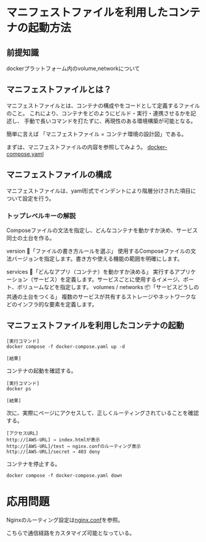 # マニフェストファイルを利用したコンテナの起動方法

## 前提知識
dockerプラットフォーム内のvolume,networkについて

## マニフェストファイルとは？

マニフェストファイルとは、コンテナの構成やをコードとして定義するファイルのこと。
これにより、コンテナをどのようにビルド・実行・連携させるかを記述し、
手動で長いコマンドを打たずに、再現性のある環境構築が可能となる。

簡単に言えば 「マニフェストファイル = コンテナ環境の設計図」である。

まずは、マニフェストファイルの内容を参照してみよう。
[docker-compose.yaml](./docker-compose.yaml)

## マニフェストファイルの構成

マニフェストファイルは、yaml形式でインデントにより階層分けされた項目について設定を行う。

### トップレベルキーの解説

Composeファイルの文法を指定し、どんなコンテナを動かすか決め、サービス同士の土台を作る。

version	📘「ファイルの書き方ルールを選ぶ」	使用するComposeファイルの文法バージョンを指定します。書き方や使える機能の範囲を明確にします。

services	🚢「どんなアプリ（コンテナ）を動かすか決める」	実行するアプリケーション（サービス）を定義します。サービスごとに使用するイメージ、ポート、ボリュームなどを指定します。
volumes / networks	📦「サービスどうしの共通の土台をつくる」	複数のサービスが共有するストレージやネットワークなどのインフラ的な要素を定義します。



## マニフェストファイルを利用したコンテナの起動

```
[実行コマンド]
docker compose -f docker-compose.yaml up -d

[結果]

```
コンテナの起動を確認する。

```
[実行コマンド]
docker ps

[結果]

```

次に、実際にページにアクセスして、正しくルーティングされていることを確認する。

```
[アクセスURL]
http://[AWS-URL] → index.htmlが表示
http://[AWS-URL]/test → nginx.confのルーティング表示
http://[AWS-URL]/secret → 403 deny
```

コンテナを停止する。
```
docker compose -f docker-compose.yaml down
```

# 応用問題

Nginxのルーティング設定は[nginx.conf](./nginx/nginx.conf)を参照。

こちらで通信経路をカスタマイズ可能となっている。